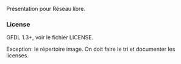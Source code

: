 Présentation pour Réseau libre.

### License

GFDL 1.3+, voir le fichier LICENSE.

Exception: le répertoire image. On doit faire le tri et documenter les licenses.
